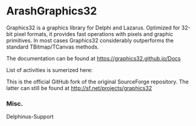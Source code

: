 # ArashGraphics32
Graphics32 is a graphics library for Delphi and Lazarus. Optimized for 32-bit pixel formats, it provides fast operations with pixels and graphic primitives. In most cases Graphics32 considerably outperforms the standard TBitmap/TCanvas methods.

The documentation can be found at https://graphics32.github.io/Docs



List of activities is sumerized here:





This is the official GitHub fork of the original SourceForge repository. The latter can still be found at http://sf.net/projects/graphics32

### Misc.
Delphinus-Support
